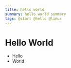 ```yaml
---
title: hello world
summary: hello world summary
tags: @start @hello @linux
---
```


# Hello World

* Hello
* World

